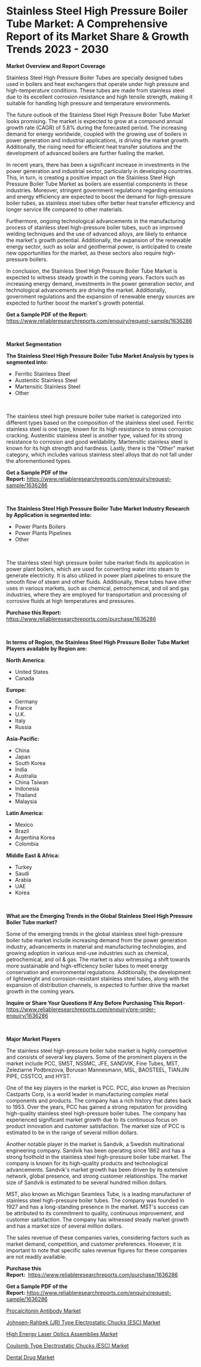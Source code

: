 <p><h1>Stainless Steel High Pressure Boiler Tube Market: A Comprehensive Report of its Market Share & Growth Trends 2023 - 2030</h1></p><p><strong>Market Overview and Report Coverage</strong></p>
<p><p>Stainless Steel High Pressure Boiler Tubes are specially designed tubes used in boilers and heat exchangers that operate under high pressure and high-temperature conditions. These tubes are made from stainless steel due to its excellent corrosion resistance and high tensile strength, making it suitable for handling high pressure and temperature environments.</p><p>The future outlook of the Stainless Steel High Pressure Boiler Tube Market looks promising. The market is expected to grow at a compound annual growth rate (CAGR) of 5.8% during the forecasted period. The increasing demand for energy worldwide, coupled with the growing use of boilers in power generation and industrial applications, is driving the market growth. Additionally, the rising need for efficient heat transfer solutions and the development of advanced boilers are further fueling the market.</p><p>In recent years, there has been a significant increase in investments in the power generation and industrial sector, particularly in developing countries. This, in turn, is creating a positive impact on the Stainless Steel High Pressure Boiler Tube Market as boilers are essential components in these industries. Moreover, stringent government regulations regarding emissions and energy efficiency are expected to boost the demand for high-pressure boiler tubes, as stainless steel tubes offer better heat transfer efficiency and longer service life compared to other materials.</p><p>Furthermore, ongoing technological advancements in the manufacturing process of stainless steel high-pressure boiler tubes, such as improved welding techniques and the use of advanced alloys, are likely to enhance the market's growth potential. Additionally, the expansion of the renewable energy sector, such as solar and geothermal power, is anticipated to create new opportunities for the market, as these sectors also require high-pressure boilers.</p><p>In conclusion, the Stainless Steel High Pressure Boiler Tube Market is expected to witness steady growth in the coming years. Factors such as increasing energy demand, investments in the power generation sector, and technological advancements are driving the market. Additionally, government regulations and the expansion of renewable energy sources are expected to further boost the market's growth potential.</p></p>
<p><strong>Get a Sample PDF of the Report:</strong> <a href="https://www.reliableresearchreports.com/enquiry/request-sample/1636286">https://www.reliableresearchreports.com/enquiry/request-sample/1636286</a></p>
<p>&nbsp;</p>
<p><strong>Market Segmentation</strong></p>
<p><strong>The Stainless Steel High Pressure Boiler Tube Market Analysis by types is segmented into:</strong></p>
<p><ul><li>Ferritic Stainless Steel</li><li>Austenitic Stainless Steel</li><li>Martensitic Stainless Steel</li><li>Other</li></ul></p>
<p>&nbsp;</p>
<p><p>The stainless steel high pressure boiler tube market is categorized into different types based on the composition of the stainless steel used. Ferritic stainless steel is one type, known for its high resistance to stress corrosion cracking. Austenitic stainless steel is another type, valued for its strong resistance to corrosion and good weldability. Martensitic stainless steel is known for its high strength and hardness. Lastly, there is the "Other" market category, which includes various stainless steel alloys that do not fall under the aforementioned types.</p></p>
<p><strong>Get a Sample PDF of the Report:</strong>&nbsp;<a href="https://www.reliableresearchreports.com/enquiry/request-sample/1636286">https://www.reliableresearchreports.com/enquiry/request-sample/1636286</a></p>
<p>&nbsp;</p>
<p><strong>The Stainless Steel High Pressure Boiler Tube Market Industry Research by Application is segmented into:</strong></p>
<p><ul><li>Power Plants Boilers</li><li>Power Plants Pipelines</li><li>Other</li></ul></p>
<p>&nbsp;</p>
<p><p>The stainless steel high pressure boiler tube market finds its application in power plant boilers, which are used for converting water into steam to generate electricity. It is also utilized in power plant pipelines to ensure the smooth flow of steam and other fluids. Additionally, these tubes have other uses in various markets, such as chemical, petrochemical, and oil and gas industries, where they are employed for transportation and processing of corrosive fluids at high temperatures and pressures.</p></p>
<p><strong>Purchase this Report:</strong>&nbsp; <a href="https://www.reliableresearchreports.com/purchase/1636286">https://www.reliableresearchreports.com/purchase/1636286</a></p>
<p>&nbsp;</p>
<p><strong>In terms of Region, the Stainless Steel High Pressure Boiler Tube Market Players available by Region are:</strong></p>
<p>
    <p> <strong> North America: </strong>
        <ul>
            <li>United States</li>
            <li>Canada</li>
        </ul>
        </p> 
    <p> <strong> Europe: </strong>
        <ul>
            <li>Germany</li>
            <li>France</li>
            <li>U.K.</li>
            <li>Italy</li>
            <li>Russia</li>
        </ul>
        </p> 
    <p> <strong> Asia-Pacific: </strong>
        <ul>
            <li>China</li>
            <li>Japan</li>
            <li>South Korea</li>
            <li>India</li>
            <li>Australia</li>
            <li>China Taiwan</li>
            <li>Indonesia</li>
            <li>Thailand</li>
            <li>Malaysia</li>
        </ul>
        </p> 
    <p> <strong> Latin America: </strong>
        <ul>
            <li>Mexico</li>
            <li>Brazil</li>
            <li>Argentina Korea</li>
            <li>Colombia</li>
        </ul>
        </p> 
    <p> <strong> Middle East & Africa: </strong>
        <ul>
            <li>Turkey</li>
            <li>Saudi</li>
            <li>Arabia</li>
            <li>UAE</li>
            <li>Korea</li>
        </ul>
    </p>
    </p>
<p>&nbsp;</p>
<p><strong>What are the Emerging Trends in the Global Stainless Steel High Pressure Boiler Tube market?</strong></p>
<p><p>Some of the emerging trends in the global stainless steel high-pressure boiler tube market include increasing demand from the power generation industry, advancements in material and manufacturing technologies, and growing adoption in various end-use industries such as chemical, petrochemical, and oil & gas. The market is also witnessing a shift towards more sustainable and high-efficiency boiler tubes to meet energy conservation and environmental regulations. Additionally, the development of lightweight and corrosion-resistant stainless steel tubes, along with the expansion of distribution channels, is expected to further drive the market growth in the coming years.</p></p>
<p><strong>Inquire or Share Your Questions If Any Before Purchasing This Report</strong>- <a href="https://www.reliableresearchreports.com/enquiry/pre-order-enquiry/1636286">https://www.reliableresearchreports.com/enquiry/pre-order-enquiry/1636286</a></p>
<p>&nbsp;</p>
<p><strong>Major Market Players</strong></p>
<p><p>The stainless steel high-pressure boiler tube market is highly competitive and consists of several key players. Some of the prominent players in the market include PCC, SMST, NSSMC, JFE, SANDVIK, Fine Tubes, MST, Zeleziarne Podbrezova, Borusan Mannesmann, MSL, BAOSTEEL, TIANJIN PIPE, CSSTCO, and HYST.</p><p>One of the key players in the market is PCC. PCC, also known as Precision Castparts Corp, is a world leader in manufacturing complex metal components and products. The company has a rich history that dates back to 1953. Over the years, PCC has gained a strong reputation for providing high-quality stainless steel high-pressure boiler tubes. The company has experienced significant market growth due to its continuous focus on product innovation and customer satisfaction. The market size of PCC is estimated to be in the range of several million dollars.</p><p>Another notable player in the market is Sandvik, a Swedish multinational engineering company. Sandvik has been operating since 1862 and has a strong foothold in the stainless steel high-pressure boiler tube market. The company is known for its high-quality products and technological advancements. Sandvik's market growth has been driven by its extensive network, global presence, and strong customer relationships. The market size of Sandvik is estimated to be several hundred million dollars.</p><p>MST, also known as Michigan Seamless Tube, is a leading manufacturer of stainless steel high-pressure boiler tubes. The company was founded in 1927 and has a long-standing presence in the market. MST's success can be attributed to its commitment to quality, continuous improvement, and customer satisfaction. The company has witnessed steady market growth and has a market size of several million dollars.</p><p>The sales revenue of these companies varies, considering factors such as market demand, competition, and customer preferences. However, it is important to note that specific sales revenue figures for these companies are not readily available.</p></p>
<p><strong>Purchase this Report:</strong>&nbsp;&nbsp;<a href="https://www.reliableresearchreports.com/purchase/1636286">https://www.reliableresearchreports.com/purchase/1636286</a></p>
<p></p>
<p><strong>Get a Sample PDF of the Report:</strong>&nbsp;<a href="https://www.reliableresearchreports.com/enquiry/request-sample/1636286">https://www.reliableresearchreports.com/enquiry/request-sample/1636286</a></p>
<p><p><a href="https://medium.com/@adibooy632501/procalcitonin-antibody-market-exploring-market-share-market-trends-and-future-growth-35257ce8ee1a">Procalcitonin Antibody Market</a></p><p><a href="https://www.linkedin.com/pulse/johnsen-rahbek-jr-type-electrostatic-chucks-esc-market-share-lqmie/">Johnsen-Rahbek (JR) Type Electrostatic Chucks (ESC) Market</a></p><p><a href="https://github.com/RoccoManning/Market-Research-Report-List-1/blob/main/high-energy-laser-optics-assemblies-market.md">High Energy Laser Optics Assemblies Market</a></p><p><a href="https://www.linkedin.com/pulse/coulomb-type-electrostatic-chucks-esc-market-size-share-hswce/">Coulomb Type Electrostatic Chucks (ESC) Market</a></p><p><a href="https://medium.com/@fitanstorm7845/dental-drug-nbsp-market-focuses-on-market-share-size-and-projected-forecast-till-2030-b41f5ebc738b">Dental Drug Market</a></p></p>
